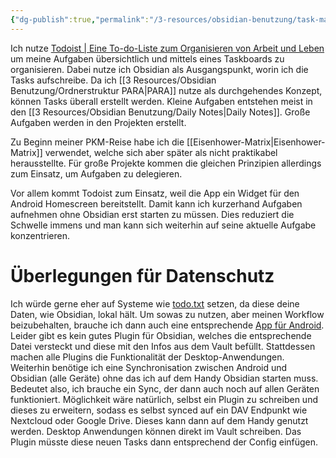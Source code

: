 ```yaml
---
{"dg-publish":true,"permalink":"/3-resources/obsidian-benutzung/task-management/","created":"2024-06-23T19:46:00.905+02:00","updated":"2024-04-26T15:02:36.310+02:00"}
---
```



Ich nutze [Todoist | Eine To-do-Liste zum Organisieren von Arbeit und Leben](https://todoist.com) um meine Aufgaben übersichtlich und mittels eines Taskboards zu organisieren. Dabei nutze ich Obsidian als Ausgangspunkt, worin ich die Tasks aufschreibe.
Da ich [[3 Resources/Obsidian Benutzung/Ordnerstruktur PARA\|PARA]] nutze als durchgehendes Konzept, können Tasks überall erstellt werden. Kleine Aufgaben entstehen meist in den [[3 Resources/Obsidian Benutzung/Daily Notes\|Daily Notes]]. Große Aufgaben werden in den Projekten erstellt.

Zu Beginn meiner PKM-Reise habe ich die [[Eisenhower-Matrix\|Eisenhower-Matrix]] verwendet, welche sich aber später als nicht praktikabel herausstellte. Für große Projekte kommen die gleichen Prinzipien allerdings zum Einsatz, um Aufgaben zu delegieren.

Vor allem kommt Todoist zum Einsatz, weil die App ein Widget für den Android Homescreen bereitstellt. Damit kann ich kurzerhand Aufgaben aufnehmen ohne Obsidian erst starten zu müssen. Dies reduziert die Schwelle immens und man kann sich weiterhin auf seine aktuelle Aufgabe konzentrieren.

# Überlegungen für Datenschutz

Ich würde gerne eher auf Systeme wie [todo.txt](http://todotxt.org) setzen, da diese deine Daten, wie Obsidian, lokal hält. Um sowas zu nutzen, aber meinen Workflow beizubehalten, brauche ich dann auch eine entsprechende [App für Android](https://play.google.com/store/apps/details?id=net.c306.ttsuper).
Leider gibt es kein gutes Plugin für Obsidian, welches die entsprechende Datei versteckt und diese mit den Infos aus dem Vault befüllt. Stattdessen machen alle Plugins die Funktionalität der Desktop-Anwendungen.
Weiterhin benötige ich eine Synchronisation zwischen Android und Obsidian (alle Geräte) ohne das ich auf dem Handy Obsidian starten muss. Bedeutet also, ich brauche ein Sync, der dann auch noch auf allen Geräten funktioniert. Möglichkeit wäre natürlich, selbst ein Plugin zu schreiben und dieses zu erweitern, sodass es selbst synced auf ein DAV Endpunkt wie Nextcloud oder Google Drive. Dieses kann dann auf dem Handy genutzt werden.
Desktop Anwendungen können direkt im Vault schreiben. Das Plugin müsste diese neuen Tasks dann entsprechend der Config einfügen.
